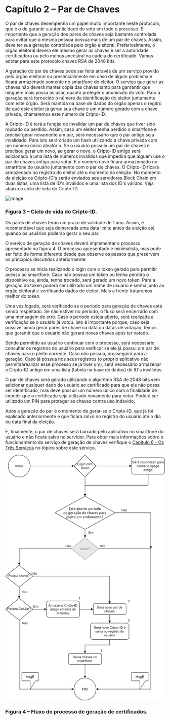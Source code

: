 
# Capítulo 2 – Par de Chaves

O par de chaves desempenha um papel muito importante neste protocolo, que é o de garantir a autenticidade do voto em todo o processo. É importante que a geração dos pares de chaves seja bastante controlada para evitar que a mesma pessoa possua mais de um par de chaves. Assim, deve ter sua geração controlada pelo órgão eleitoral. Preferivelmente, o órgão eleitoral deverá ele mesmo gerar as chaves e ser a autoridade certificadora ou pelo menos ancestral na cadeia do certificado. Vamos adotar para este protocolo chaves RSA de 2048 bits.

A geração do par de chaves pode ser feita através de um serviço provido pelo órgão eleitoral ou presencialmente em caso de algum problema e ficará armazenado somente no smartfone do eleitor. O serviço que gerar as chaves não deverá manter cópia das chaves tanto para ganrantir que ninguém mais possa as usar, quanto proteger o anonimato do voto. Para a geração será fornecido o número da identificação do eleitor juntamente com este órgão. Será mantida na base de dados do órgão apenas o regitro de que este eleitor já gerou sua chave e um número gerado com a chave privada, chamaremos este número de Cripto-ID. 

A Cripto-ID é terá a função de invalidar um par de chaves que tiver sido roubado ou perdido. Assim, caso um eleitor tenha perdido o smartfone e precise gerar novamente um par, será necessário que o par antigo seja invalidado. Para isto será criado um hash utilizando a chave privada com um número único aleatório. Se o usuário possuía um par de chaves e precisou gerar um novo, ao gerar o novo, o Cripto-ID antigo será adicionado à uma lista de números inválidos que impedirá que alguém use o par de chaves antigo para votar. E o número novo ficará armazemado no smartfone do usuário juntamente com o par de chaves. O Cripto-ID ficará armazenado no registro do eleitor até o momento da eleição. No momento da eleição os Cripto-ID's serão enviados aos servidores Block Chain em duas listas, uma lista de ID's inválidos e uma lista dos ID's válidos. Veja abaixo o ciclo de vida do Cripto-ID.

![Image](../src/cripto-id.png)
### Figura 3 – Ciclo de vida do Cripto-ID.

Os pares de chaves terão um prazo de validade de 1 ano. Assim, é recomendável que seja demarcada uma data limite antes da eleição até quando os usuários poderão gerar o seu par.

O serviço de geração de chaves deverá implementar o processo apresentado na figura 4. O processo apresentado é minimalista, mas pode ser feito de forma diferente desde que observe os passos que preservem os princípios discutidos anteriormente.

O processo se inicia realizando o login com o token gerado para permitir acesso ao smartfone. Caso não possua um token ou tenha perdido o dispositivo ou, ainda, tenha trocado, será gerado um novo token. Para a geração do token poderá ser utilizado um nome de usuário e senha junto ao órgão eleitoral e verificando dados do eleitor. Mais a frente trataremos melhor do token.

Uma vez logado, será verificado se o período para geração de chaves está sendo respeitado. Se não estiver no período, o fluxo será encerrado com uma mensagem de erro. Caso o período esteja aberto, será realizada a verificação se o usuário já votou. Isto é importante porque, caso seja possível ainda gerar pares de chave na data ou datas de votação, temos que garantir que o usuário não gerará novas chaves após ter votado.

Sendo permitido ao usuário continuar com o processo, será necessário consultar os registros do usuário para verificar se ele já possui um par de chaves para o pleito corrente. Caso não possua, prosseguirá para a geração. Caso já possua nos seus registros (o próprio aplicativo não permitirárealizar esse processo se já tiver um), será necessário armazenar o Cripto-ID antigo em uma lista (tabela na base de dados) de ID's inválidos.

O par de chaves será gerado utilizando o algoritmo RSA de 2048 bits sem adicionar qualquer dado do usuário ao certificado para que ele não possa ser identificado, mas deve possuir um número único com a finalidade de impedir que o certificado seja utilizado novamente para votar. Poderá ser utilizado um PIN para proteger as chaves contra uso indevido.

Após a geração do par é o momento de gerar-se o Cripto-ID, que já foi explicado anteriormente e que ficará salvo no registro do usuário até o dia ou data final da eleição.

E, finalmente, o par de chaves será baixado pelo aplicativo no smartfone do usuário e não ficará salvo no servidor. Para obter mais informações sobre o funcionamento do serviço de geração de chaves verifique o [Capítulo 6 - Os Três Serviços](#capítulo-6--os-três-serviços) no tópico sobre este serviço.

![Image](../src/fluxo_chaves.png)
### Figura 4 – Fluxo do processo de geração de certificados.

<div class="page-break"></div>

